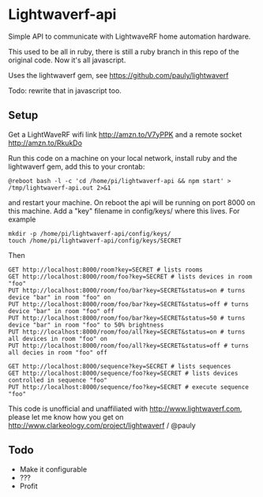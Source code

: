 # Lightwaverf-api

Simple API to communicate with LightwaveRF home automation hardware.

This used to be all in ruby, there is still a ruby branch in this repo of the original code. Now it's all javascript.

Uses the lightwaverf gem, see https://github.com/pauly/lightwaverf

Todo: rewrite that in javascript too.

## Setup

Get a LightWaveRF wifi link http://amzn.to/V7yPPK and a remote socket http://amzn.to/RkukDo

Run this code on a machine on your local network, install ruby and the lightwaverf gem,
add this to your crontab:
```
@reboot bash -l -c 'cd /home/pi/lightwaverf-api && npm start' > /tmp/lightwaverf-api.out 2>&1
```
and restart your machine. On reboot the api will be running on port 8000 on this machine. Add a "key" filename in config/keys/ where this lives. For example
```
mkdir -p /home/pi/lightwaverf-api/config/keys/
touch /home/pi/lightwaverf-api/config/keys/SECRET
```
Then
```
GET http://localhost:8000/room?key=SECRET # lists rooms
GET http://localhost:8000/room/foo?key=SECRET # lists devices in room "foo"
PUT http://localhost:8000/room/foo/bar?key=SECRET&status=on # turns device "bar" in room "foo" on
PUT http://localhost:8000/room/foo/bar?key=SECRET&status=off # turns device "bar" in room "foo" off
PUT http://localhost:8000/room/foo/bar?key=SECRET&status=50 # turns device "bar" in room "foo" to 50% brightness
PUT http://localhost:8000/room/foo/all?key=SECRET&status=on # turns all devices in room "foo" on
PUT http://localhost:8000/room/foo/all?key=SECRET&status=off # turns all decies in room "foo" off

GET http://localhost:8000/sequence?key=SECRET # lists sequences
GET http://localhost:8000/sequence/foo?key=SECRET # lists devices controlled in sequence "foo"
PUT http://localhost:8000/sequence/foo?key=SECRET # execute sequence "foo"
```

This code is unofficial and unaffiliated with http://www.lightwaverf.com, please let me know how you get on http://www.clarkeology.com/project/lightwaverf / @pauly

## Todo

 * Make it configurable
 * ???
 * Profit
